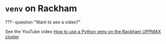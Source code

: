 # `venv` on Rackham

???- question "Want to see a video?"

  See the YouTube video
  [How to use a Python venv on the Rackham UPPMAX cluster](https://youtu.be/OjftEQ23xYk?si=zRbOmjO1c8EBVolM)
